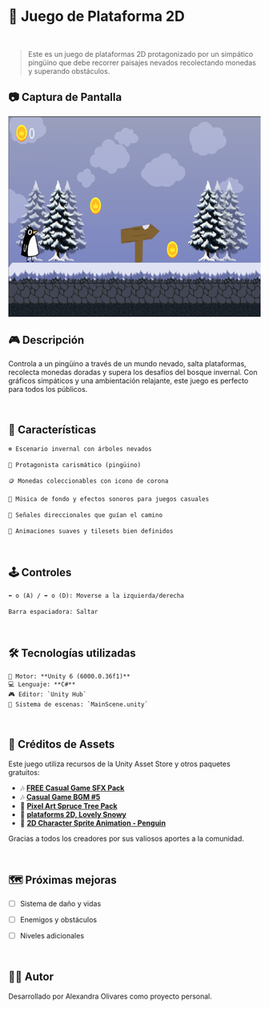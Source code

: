 # 🐧 Juego de Plataforma 2D

<br/>

>Este es un juego de plataformas 2D protagonizado por un simpático pingüino que debe recorrer paisajes nevados recolectando monedas y superando obstáculos.


## 📷 Captura de Pantalla

<img src="./img/penguin.png" alt="Captura del juego" width="600" height="400"/>

<br/>

## 🎮 Descripción

Controla a un pingüino a través de un mundo nevado, salta plataformas, recolecta monedas doradas y supera los desafíos del bosque invernal. Con gráficos simpáticos y una ambientación relajante, este juego es perfecto para todos los públicos.

<br/>

## 🚀 Características

    ❄️ Escenario invernal con árboles nevados

    🐧 Protagonista carismático (pingüino)

    🪙 Monedas coleccionables con icono de corona

    🎵 Música de fondo y efectos sonoros para juegos casuales

    📌 Señales direccionales que guían el camino

    🎨 Animaciones suaves y tilesets bien definidos

<br/>

## 🕹️ Controles

    ⬅️ o (A) / ➡️ o (D): Moverse a la izquierda/derecha

    Barra espaciadora: Saltar

<br/>

## 🛠️ Tecnologías utilizadas

    🔧 Motor: **Unity 6 (6000.0.36f1)**
    💻 Lenguaje: **C#**
    🎮 Editor: `Unity Hub`
    📁 Sistema de escenas: `MainScene.unity`

<br/>

## 📁 Créditos de Assets

Este juego utiliza recursos de la Unity Asset Store y otros paquetes gratuitos:

- 🎶 [**FREE Casual Game SFX Pack**](https://assetstore.unity.com/packages/audio/sound-fx/free-casual-game-sfx-pack-54116)
- 🎶 [**Casual Game BGM #5**](https://assetstore.unity.com/packages/audio/music/casual-game-bgm-5-135943)
- 🌲 [**Pixel Art Spruce Tree Pack**](https://assetstore.unity.com/packages/2d/pixel-art-spruce-tree-pack-snow-edition-animated-271287)
- 🧊 [**plataforms 2D, Lovely Snowy**](https://assetstore.unity.com/packages/2d/environments/2d-platformer-lovely-snowy-292417)
- 🐧 [**2D Character Sprite Animation - Penguin**](https://assetstore.unity.com/packages/2d/characters/2d-character-sprite-animation-penguin-236747)

Gracias a todos los creadores por sus valiosos aportes a la comunidad.

<br/>

## 🗺️ Próximas mejoras

- [ ] Sistema de daño y vidas

- [ ] Enemigos y obstáculos

- [ ] Niveles adicionales

<br/>

## 👨‍💻 Autor

Desarrollado por Alexandra Olivares como proyecto personal.